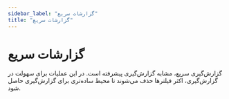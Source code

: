 ```yaml
---
sidebar_label: "گزارشات سریع"
title: "گزارشات سریع"
---
```




# گزارشات سریع

گزارش‌‌گیری سریع، مشابه گزارش‌‌گیری پیشرفته است. در این عملیات برای سهولت در گزارش‌‌گیری، اکثر فیلتر‌‌ها حذف می‌شوند تا محیط ساده‌تری برای گزارش‌گیری حاصل شود.